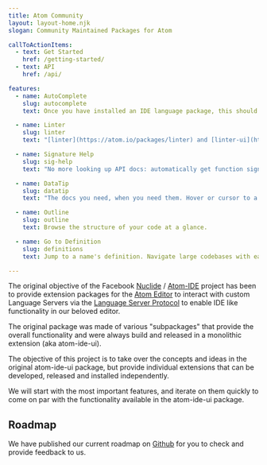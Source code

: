 ```yaml
---
title: Atom Community
layout: layout-home.njk
slogan: Community Maintained Packages for Atom

callToActionItems:
  - text: Get Started
    href: /getting-started/
  - text: API
    href: /api/

features:
  - name: AutoComplete
    slug: autocomplete
    text: Once you have installed an IDE language package, this should work right away.

  - name: Linter
    slug: linter
    text: "[linter](https://atom.io/packages/linter) and [linter-ui](https://atom.io/packages/linter-ui-default) work with ide packages, letting you know what's wrong in your file."

  - name: Signature Help
    slug: sig-help
    text: "No more looking up API docs: automatically get function signature docs in your editor."

  - name: DataTip
    slug: datatip
    text: "The docs you need, when you need them. Hover or cursor to a name to show floating data tips."

  - name: Outline
    slug: outline
    text: Browse the structure of your code at a glance.

  - name: Go to Definition
    slug: definitions
    text: Jump to a name's definition. Navigate large codebases with ease.

---
```


<style data-helmet>

  #features {
    --feature-image-size: 180px;

    display: grid;
    grid-template-columns: repeat(auto-fill, minmax(300px, 1fr));
    column-gap: 100px;
    row-gap: 40px;
    color: var(--text-color);
    margin-bottom: 2em;
  }

  #features article,
  #features .screenshot {
    display: grid;
  }

  #features .screenshot {
    align-content: center;
    width: var(--feature-image-size);
    height: var(--feature-image-size);
    overflow: hidden;
    border-radius: 100%;
    place-self: center;
  }

  #features .screenshot img {
    transform: scale(2, 2) translate(40px);
    height: auto;
    min-height: var(--feature-image-size);
    object-fit: cover;
  }
</style>

The original objective of the Facebook [Nuclide](https://nuclide.io) / [Atom-IDE](https://ide.atom.io) project has been to provide extension packages for the [Atom Editor](https://www.atom.io) to interact with custom Language Servers via the [Language Server Protocol](https://langserver.org) to enable IDE like functionality in our beloved editor.

The original package was made of various "subpackages" that provide the overall functionality and were always build and released in a monolithic extension (aka atom-ide-ui).

The objective of this project is to take over the concepts and ideas in the original atom-ide-ui package, but provide individual extensions that can be developed, released and installed independently.

We will start with the most important features, and iterate on them quickly to come on par with the functionality available in the atom-ide-ui package.


## Roadmap

We have published our current roadmap on [Github](https://github.com/atom-ide-community/atom-ide-community.github.io/issues/3#issue-424527067) for you to check and provide feedback to us.
